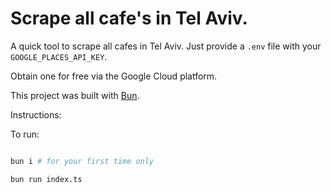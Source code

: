# Scrape all cafe's in Tel Aviv.

A quick tool to scrape all cafes in Tel Aviv.
Just provide a `.env` file with your `GOOGLE_PLACES_API_KEY`.

Obtain one for free via the Google Cloud platform.

This project was built with [Bun](https://bun.sh).

Instructions:

To run:

```bash

bun i # for your first time only

bun run index.ts
```
